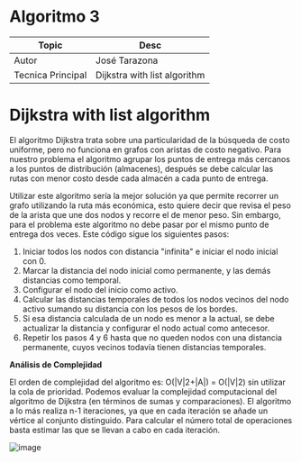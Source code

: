 # Algoritmo 3
Topic | Desc
------------ | -------------
Autor | José Tarazona
Tecnica Principal | Dijkstra with list algorithm

# Dijkstra with list algorithm

El algoritmo Dijkstra trata sobre una particularidad de la búsqueda de costo uniforme, pero no funciona en grafos con aristas de costo negativo. Para nuestro 
problema el algoritmo agrupar los puntos de entrega más cercanos a los puntos de distribución (almacenes), después se debe calcular las rutas con menor costo desde
cada almacén a cada punto de entrega.

Utilizar este algoritmo sería la mejor solución ya que permite recorrer un grafo utilizando la ruta más económica, esto quiere decir que revisa el peso de la arista que une
dos nodos y recorre el de menor peso. Sin embargo, para el problema este algoritmo no debe pasar por el mismo punto de entrega dos veces. Este código sigue los siguientes pasos:

1. Iniciar todos los nodos con distancia "infinita" e iniciar el nodo inicial con 0.
2. Marcar la distancia del nodo inicial como permanente, y las demás distancias como temporal.
3. Configurar el nodo del inicio como activo.
4. Calcular las distancias temporales de todos los nodos vecinos del nodo activo sumando su distancia con los pesos de los bordes.
5. Si esa distancia calculada de un nodo es menor a la actual, se debe actualizar la distancia y configurar el nodo actual como antecesor.
6. Repetir los pasos 4 y 6 hasta que no queden nodos con una distancia permanente, cuyos vecinos todavía tienen distancias temporales.

**Análisis de Complejidad**

El orden de complejidad del algoritmo es: O(|V|2+|A|) = O(|V|2) sin utilizar la cola de prioridad. Podemos evaluar la complejidad computacional del algoritmo de Dijkstra
(en términos de sumas y comparaciones). El algoritmo a lo más realiza n-1 iteraciones, ya que en cada iteración se añade un vértice al conjunto distinguido. Para calcular
el número total de operaciones basta estimar las que se llevan a cabo en cada iteración.

![image](https://user-images.githubusercontent.com/51182166/135742585-9c34a567-d3a1-4e2c-8c28-1ea8cf570689.png)




